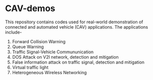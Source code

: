 # CAV-demos
 
This repository contains codes used for real-world demonstration of connected and automated vehicle (CAV) applications. The applications include- 

1) Forward Collision Warning
2) Queue Warning
3) Traffic Signal-Vehicle Commununication
4) DOS Attack on V2I network, detection and mitigation
5) False information attack on traffic signal, detection and mitigation
6) Virtual traffic light
7) Heterogeneous Wireless Networking
